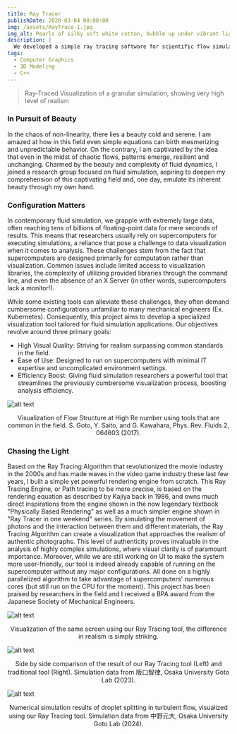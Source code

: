 ```yaml
---
title: Ray Tracer
publishDate: 2020-03-04 00:00:00
img: /assets/RayTrace-1.jpg
img_alt: Pearls of silky soft white cotton, bubble up under vibrant lighting
description: |
  We developed a simple ray tracing software for scientific flow simulation.
tags:
  - Computer Graphics
  - 3D Modeling
  - C++
---
```


> Ray-Traced Visualization of a granular simulation, showing very high level of realism

### In Pursuit of Beauty
In the chaos of non-linearity, there lies a beauty cold and serene. I am amazed at how in this field even simple equations can birth mesmerizing and unpredictable behavior. On the contrary, I am captivated by the idea that even in the midst of chaotic flows, patterns emerge, resilient and unchanging. Charmed by the beauty and complexity of fluid dynamics, I joined a research group focused on fluid simulation, aspiring to deepen my comprehension of this captivating field and, one day, emulate its inherent beauty through my own hand.

### Configuration Matters
In contemporary fluid simulation, we grapple with extremely large data, often reaching tens of billions of floating-point data for mere seconds of results. This means that researchers usually rely on supercomputers for executing simulations, a reliance that pose a challenge to data visualization when it comes to analysis. These challenges stem from the fact that supercomputers are designed primarily for computation rather than visualization. Common issues include limited access to visualization libraries, the complexity of utilizing provided libraries through the command line, and even the absence of an X Server (in other words, supercomputers lack a monitor!). 

While some existing tools can alleviate these challenges, they often demand cumbersome configurations unfamiliar to many mechanical engineers (Ex. Kubernetes). Consequently, this project aims to develop a specialized visualization tool tailored for fluid simulation applications. Our objectives revolve around three primary goals:

- High Visual Quality: Striving for realism surpassing common standards in the field.
- Ease of Use: Designed to run on supercomputers with minimal IT expertise and uncomplicated environment settings.
- Efficiency Boost: Giving fluid simulation researchers a powerful tool that streamlines the previously cumbersome visualization process, boosting analysis efficiency.

![alt text](/assets/RayTrace-2.jpg)
<div align="center">
  Visualization of Flow Structure at High Re number using tools that are common in the field. S. Goto, Y. Saito, and G. Kawahara, Phys. Rev. Fluids 2, 064603 (2017).
</div>

### Chasing the Light
Based on the Ray Tracing Algorithm that revolutionized the movie industry in the 2000s and has made waves in the video game industry these last few years, I built a simple yet powerful rendering engine from scratch. 
This Ray Tracing Engine, or Path tracing to be more precise, is based on the rendering equation as described by Kajiya back in 1986, and owns much direct inspirations from the engine shown in the now legendary textbook "Physically Based Rendering" as well as a much simpler engine shown in "Ray Tracer in one weekend" series.
By simulating the movement of photons and the interaction between them and different materials, the Ray Tracing Algorithm can create a visualization that approaches the realism of authentic photographs. This level of authenticity proves invaluable in the analysis of highly complex simulations, where visual clarity is of paramount importance. 
Moreover, while we are still working on UI to make the system more user-friendly, our tool is indeed already capable of running on the supercomputer without any major configurations. All done on a highly parallelized algorithm to take advantage of supercomputers' numerous cores (but still run on the CPU for the moment). This project has been praised by researchers in the field and I received a BPA award from the Japanese Society of Mechanical Engineers.

![alt text](/assets/RayTrace-3.jpg)
<div align="center">
  Visualization of the same screen using our Ray Tracing tool, the difference in realism is simply striking.
</div>

![alt text](/assets/RayTrace-4.jpg)
<div align="center">
  Side by side comparison of the result of our Ray Tracing tool (Left) and traditional tool (Right). 
  Simulation data from 阪口智律, Osaka University Goto Lab (2023).
</div>

![alt text](/assets/RayTrace-5.jpg)
<div align="center">
  Numerical simulation results of droplet splitting in turbulent flow, visualized using our Ray Tracing tool.
  Simulation data from 中野元大, Osaka University Goto Lab (2024).
</div>